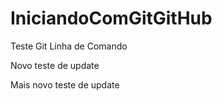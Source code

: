 # IniciandoComGitGitHub

Teste Git Linha de Comando

Novo teste de update

Mais novo teste de update

